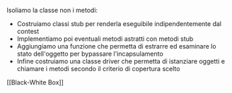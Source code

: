 Isoliamo la classe non i metodi: 
- Costruiamo classi stub per renderla eseguibile indipendentemente dal contest
- Implementiamo poi eventuali metodi astratti con metodi stub
- Aggiungiamo una funzione che permetta di estrarre ed esaminare lo stato dell'oggetto per bypassare l'incapsulamento
- Infine costruiamo una classe driver che permetta di istanziare oggetti e chiamare i metodi secondo il criterio di copertura scelto

[[Black-White Box]]
